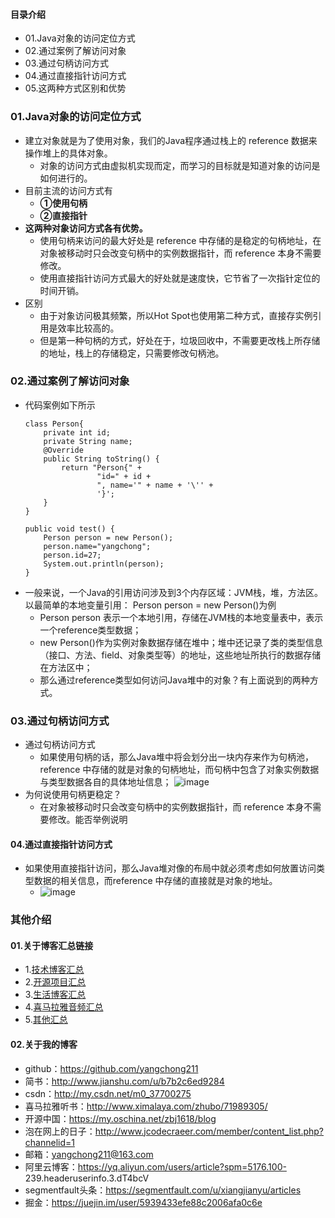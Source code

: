 #### 目录介绍
- 01.Java对象的访问定位方式
- 02.通过案例了解访问对象
- 03.通过句柄访问方式
- 04.通过直接指针访问方式
- 05.这两种方式区别和优势




### 01.Java对象的访问定位方式
- 建立对象就是为了使用对象，我们的Java程序通过栈上的 reference 数据来操作堆上的具体对象。
    - 对象的访问方式由虚拟机实现而定，而学习的目标就是知道对象的访问是如何进行的。
- 目前主流的访问方式有
    - **①使用句柄**
    - **②直接指针**
- **这两种对象访问方式各有优势。**
    - 使用句柄来访问的最大好处是 reference 中存储的是稳定的句柄地址，在对象被移动时只会改变句柄中的实例数据指针，而 reference 本身不需要修改。
    - 使用直接指针访问方式最大的好处就是速度快，它节省了一次指针定位的时间开销。
- 区别
    - 由于对象访问极其频繁，所以Hot Spot也使用第二种方式，直接存实例引用是效率比较高的。
    - 但是第一种句柄的方式，好处在于，垃圾回收中，不需要更改栈上所存储的地址，栈上的存储稳定，只需要修改句柄池。




### 02.通过案例了解访问对象
- 代码案例如下所示
    ```
    class Person{
        private int id;
        private String name;
        @Override
        public String toString() {
            return "Person{" +
                    "id=" + id +
                    ", name='" + name + '\'' +
                    '}';
        }
    }
    
    public void test() {
        Person person = new Person();
        person.name="yangchong";
        person.id=27;
        System.out.println(person);
    }
    ```
- 一般来说，一个Java的引用访问涉及到3个内存区域：JVM栈，堆，方法区。以最简单的本地变量引用： Person person = new Person()为例
    - Person person 表示一个本地引用，存储在JVM栈的本地变量表中，表示一个reference类型数据；
    - new Person()作为实例对象数据存储在堆中；堆中还记录了类的类型信息（接口、方法、field、对象类型等）的地址，这些地址所执行的数据存储在方法区中；
    - 那么通过reference类型如何访问Java堆中的对象？有上面说到的两种方式。

    




### 03.通过句柄访问方式
- 通过句柄访问方式
    - 如果使用句柄的话，那么Java堆中将会划分出一块内存来作为句柄池，reference 中存储的就是对象的句柄地址，而句柄中包含了对象实例数据与类型数据各自的具体地址信息；
    ![image](https://img-blog.csdnimg.cn/ed1b86e16fa8477582d19c7396e9fb19.png)
- 为何说使用句柄更稳定？
    - 在对象被移动时只会改变句柄中的实例数据指针，而 reference 本身不需要修改。能否举例说明



#### 04.通过直接指针访问方式
- 如果使用直接指针访问，那么Java堆对像的布局中就必须考虑如何放置访问类型数据的相关信息，而reference 中存储的直接就是对象的地址。
    - ![image](https://img-blog.csdnimg.cn/2ccf578b639949b5a0aed6526c62a963.png)



### 其他介绍
#### 01.关于博客汇总链接
- 1.[技术博客汇总](https://www.jianshu.com/p/614cb839182c)
- 2.[开源项目汇总](https://blog.csdn.net/m0_37700275/article/details/80863574)
- 3.[生活博客汇总](https://blog.csdn.net/m0_37700275/article/details/79832978)
- 4.[喜马拉雅音频汇总](https://www.jianshu.com/p/f665de16d1eb)
- 5.[其他汇总](https://www.jianshu.com/p/53017c3fc75d)



#### 02.关于我的博客
- github：https://github.com/yangchong211
- 简书：http://www.jianshu.com/u/b7b2c6ed9284
- csdn：http://my.csdn.net/m0_37700275
- 喜马拉雅听书：http://www.ximalaya.com/zhubo/71989305/
- 开源中国：https://my.oschina.net/zbj1618/blog
- 泡在网上的日子：http://www.jcodecraeer.com/member/content_list.php?channelid=1
- 邮箱：yangchong211@163.com
- 阿里云博客：https://yq.aliyun.com/users/article?spm=5176.100- 239.headeruserinfo.3.dT4bcV
- segmentfault头条：https://segmentfault.com/u/xiangjianyu/articles
- 掘金：https://juejin.im/user/5939433efe88c2006afa0c6e






